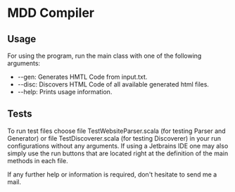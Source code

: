 # MDD Compiler



## Usage

For using the program, run the main class with one of the following arguments:

- --gen: Generates HMTL Code from input.txt.
- --disc: Discovers HTML Code of all available generated html files.
- --help: Prints usage information.

## Tests

To run test files choose file TestWebsiteParser.scala (for testing Parser and Generator) or file TestDiscoverer.scala 
(for testing Discoverer) in your run configurations without any arguments. If using a Jetbrains IDE one may also simply
use the run buttons that are located right at the definition of the main methods in each file.

If any further help or information is required, don't hesitate to send me a mail. 